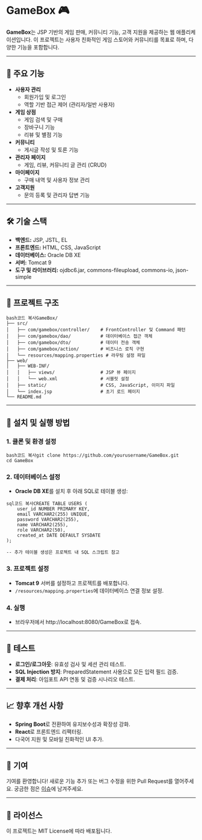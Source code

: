# GameBox 🎮

**GameBox**는 JSP 기반의 게임 판매, 커뮤니티 기능, 고객 지원을 제공하는 웹 애플리케이션입니다. 이 프로젝트는 사용자 친화적인 게임 스토어와 커뮤니티를 목표로 하며, 다양한 기능을 포함합니다.

------

## 🌟 주요 기능

- **사용자 관리**
  - 회원가입 및 로그인
  - 역할 기반 접근 제어 (관리자/일반 사용자)
- **게임 상점**
  - 게임 검색 및 구매
  - 장바구니 기능
  - 리뷰 및 별점 기능
- **커뮤니티**
  - 게시글 작성 및 토론 기능
- **관리자 페이지**
  - 게임, 리뷰, 커뮤니티 글 관리 (CRUD)
- **마이페이지**
  - 구매 내역 및 사용자 정보 관리
- **고객지원**
  - 문의 등록 및 관리자 답변 기능

------

## 🛠️ 기술 스택

- **백엔드:** JSP, JSTL, EL
- **프론트엔드:** HTML, CSS, JavaScript
- **데이터베이스:** Oracle DB XE
- **서버:** Tomcat 9
- **도구 및 라이브러리:** ojdbc6.jar, commons-fileupload, commons-io, json-simple

------

## 📂 프로젝트 구조

```
bash코드 복사GameBox/
├── src/
│   ├── com/gamebox/controller/    # FrontController 및 Command 패턴
│   ├── com/gamebox/dao/           # 데이터베이스 접근 객체
│   ├── com/gamebox/dto/           # 데이터 전송 객체
│   ├── com/gamebox/action/        # 비즈니스 로직 구현
│   └── resources/mapping.properties # 라우팅 설정 파일
├── web/
│   ├── WEB-INF/
│   │   ├── views/                 # JSP 뷰 페이지
│   │   └── web.xml                # 서블릿 설정
│   ├── static/                    # CSS, JavaScript, 이미지 파일
│   └── index.jsp                  # 초기 로드 페이지
└── README.md
```

------

## 🚀 설치 및 실행 방법

### 1. 클론 및 환경 설정

```
bash코드 복사git clone https://github.com/yourusername/GameBox.git
cd GameBox
```

### 2. 데이터베이스 설정

- **Oracle DB XE**를 설치 후 아래 SQL로 테이블 생성:

```
sql코드 복사CREATE TABLE USERS (
    user_id NUMBER PRIMARY KEY,
    email VARCHAR2(255) UNIQUE,
    password VARCHAR2(255),
    name VARCHAR2(255),
    role VARCHAR2(50),
    created_at DATE DEFAULT SYSDATE
);

-- 추가 테이블 생성은 프로젝트 내 SQL 스크립트 참고
```

### 3. 프로젝트 설정

- **Tomcat 9** 서버를 설정하고 프로젝트를 배포합니다.
- `/resources/mapping.properties`에 데이터베이스 연결 정보 설정.

### 4. 실행

- 브라우저에서 http://localhost:8080/GameBox로 접속.

------

## 🧪 테스트

- **로그인/로그아웃**: 유효성 검사 및 세션 관리 테스트.
- **SQL Injection 방지**: PreparedStatement 사용으로 모든 입력 필드 검증.
- **결제 처리**: 아임포트 API 연동 및 검증 시나리오 테스트.

------

## 📈 향후 개선 사항

- **Spring Boot**로 전환하여 유지보수성과 확장성 강화.
- **React**로 프론트엔드 리팩터링.
- 다국어 지원 및 모바일 친화적인 UI 추가.

------

## 🤝 기여

기여를 환영합니다! 새로운 기능 추가 또는 버그 수정을 위한 Pull Request를 열어주세요.
궁금한 점은 [이슈](https://github.com/yourusername/GameBox/issues)에 남겨주세요.

------

## 📄 라이선스

이 프로젝트는 MIT License에 따라 배포됩니다.
